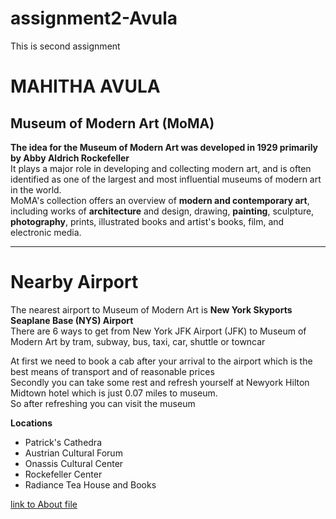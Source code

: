 # assignment2-Avula
This is second assignment
# MAHITHA AVULA
##  Museum of Modern Art (MoMA)
**The idea for the Museum of Modern Art was developed in 1929 primarily by Abby Aldrich Rockefeller** <br>
It plays a major role in developing and collecting modern art, and is often identified as one of the largest and most influential museums of modern art in the world.<br>
MoMA's collection offers an overview of **modern and contemporary art**, including works of **architecture** and design, drawing, **painting**, sculpture, **photography**, prints, illustrated books and artist's books, film, and electronic media.<br>
 
 ---
 # Nearby Airport
 The nearest airport to Museum of Modern Art is **New York Skyports Seaplane Base (NYS) Airport**<br>
 There are 6 ways to get from New York JFK Airport (JFK) to Museum of Modern Art by tram, subway, bus, taxi, car, shuttle or towncar<br>

 At first we need to book a cab after your arrival to the airport which is the best means of transport and of reasonable prices <br>
 Secondly you can take some rest and refresh yourself at Newyork Hilton Midtown hotel which is just 0.07 miles to museum.<br>
 So after refreshing you can visit the museum<br>

**Locations**<br>
* Patrick's Cathedra<br>
* Austrian Cultural Forum<br>
* Onassis Cultural Center<br>
* Rockefeller Center<br>
* Radiance Tea House and Books<br>

[link to About file](AboutMe.md)

